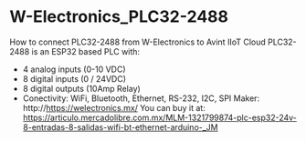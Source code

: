 # W-Electronics_PLC32-2488
How to connect PLC32-2488 from W-Electronics to Avint IIoT Cloud
PLC32-2488 is an ESP32 based PLC with:
  * 4 analog inputs (0-10 VDC)
  * 8 digital inputs (0 / 24VDC)
  * 8 digital outputs (10Amp Relay)
  * Conectivity: WiFi, Bluetooth, Ethernet, RS-232, I2C, SPI
Maker: http://https://welectronics.mx/
You can buy it at: https://articulo.mercadolibre.com.mx/MLM-1321799874-plc-esp32-24v-8-entradas-8-salidas-wifi-bt-ethernet-arduino-_JM
